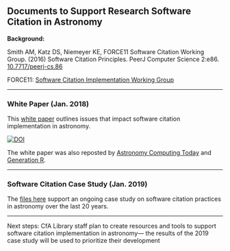 ## Documents to Support Research Software Citation in Astronomy
**Background:** 

Smith AM, Katz DS, Niemeyer KE, FORCE11 Software Citation Working Group.
(2016) Software Citation Principles. PeerJ Computer Science 2:e86. [10.7717/peerj-cs.86](https://doi.org/10.7717/peerj-cs.86)

FORCE11: [Software Citation Implementation Working Group](https://github.com/force11/force11-sciwg)

----
### White Paper (Jan. 2018)
This [white paper](https://github.com/CfA-Library/Cite_Astro_Software/blob/master/whitepaper.md) outlines issues that impact software citation implementation in astronomy.

[![DOI](https://zenodo.org/badge/DOI/10.5281/zenodo.1473408.svg)](https://doi.org/10.5281/zenodo.1473408)

The white paper was also reposted by [Astronomy Computing Today](https://astrocompute.wordpress.com/2018/03/05/software-citation-implementation-in-astronomy/) and [Generation R](https://doi.org/10.25815/3H8N-G736).

----
### Software Citation Case Study (Jan. 2019)

The [files here](https://github.com/CfA-Library/Cite_Astro_Software/tree/master/Study_Software_Citation_2018) support an ongoing case study on software citation practices in astronomy over the last 20 years. 


----
Next steps: CfA Library staff plan to create resources and tools to support software citation implementation in astronomy— the results of the 2019 case study will be used to prioritize their development

